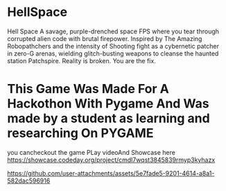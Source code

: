# HellSpace
Hell Space A savage, purple-drenched space FPS where you tear through corrupted alien code with brutal firepower. Inspired by The Amazing Robopathchers and the intensity of Shooting fight as a cybernetic patcher in zero-G arenas, wielding glitch-busting weapons to cleanse the haunted station Patchspire. Reality is broken. You are the fix.
# This Game Was Made For A Hackothon With Pygame And Was made by a student as learning and researching On PYGAME 
you cancheckout the game PLay videoAnd Showcase here 
https://showcase.codeday.org/project/cmdl7wqst3845839rmyp3kyhazx


https://github.com/user-attachments/assets/5e7fade5-9201-4614-a8a1-582dac596916

